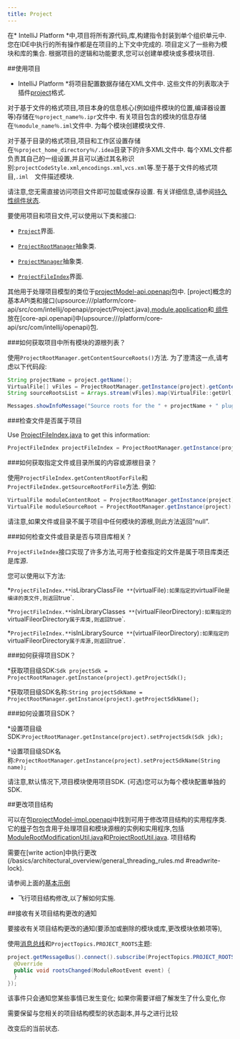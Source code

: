 ```yaml
---
title: Project
---
```


在* IntelliJ Platform *中,项目将所有源代码,库,构建指令封装到单个组织单元中.
您在IDE中执行的所有操作都是在项目的上下文中完成的.
项目定义了一些称为模块和库的集合.
根据项目的逻辑和功能要求,您可以创建单模块或多模块项目.


##使用项目


* IntelliJ Platform *将项目配置数据存储在XML文件中.
这些文件的列表取决于插件[project](https://www.jetbrains.com/help/idea/about-projects.html)格式.


对于基于文件的格式项目,项目本身的信息核心(例如组件模块的位置,编译器设置等)存储在`％project_name％.ipr`文件中.
有关项目包含的模块的信息存储在`％module_name％.iml`文件中.
为每个模块创建模块文件.


对于基于目录的格式项目,项目和工作区设置存储在`％project_home_directory％/.idea`目录下的许多XML文件中.
每个XML文件都负责其自己的一组设置,并且可以通过其名称识别:`projectCodeStyle.xml`,`encodings.xml`,`vcs.xml`等.至于基于文件的格式项目,`.iml 
`文件描述模块.


请注意,您无需直接访问项目文件即可加载或保存设置.
有关详细信息,请参阅[持久性组件状态](../../basics/persisting_state_of_components.md).


要使用项目和项目文件,可以使用以下类和接口:


* [`Project`](upsource:///platform/core-api/src/com/intellij/openapi/project/Project.java)界面.

* [`ProjectRootManager`](upsource:///platform/projectModel-api/src/com/intellij/openapi/roots/ProjectRootManager.java)抽象类.

* [`ProjectManager`](upsource:///platform/projectModel-api/src/com/intellij/openapi/project/ProjectManager.java)抽象类.

* [`ProjectFileIndex`](upsource:///platform/projectModel-api/src/com/intellij/openapi/roots/ProjectFileIndex.java)界面.


其他用于处理项目模型的类位于[projectModel-api.openapi](upsource:///platform/projectModel-api/src/com/intellij/openapi)包中. 
[project]概念的基本API类和接口(upsource:///platform/core-api/src/com/intellij/openapi/project/Project.java),[module](upsource:///platform/core-api/src/com/intellij/openapi/module/Module.java),[application](upsource:///platform/core-api/src/com/intellij/openapi/application/Application.java)和[
组件](upsource:///platform/core-api/src/com/intellij/openapi/components/ProjectComponent.java)放在[core-api.openapi]中(upsource:///platform/core-api/src/com/intellij/openapi)包.


###如何获取项目中所有模块的源根列表？


使用`ProjectRootManager.getContentSourceRoots()`方法.
为了澄清这一点,请考虑以下代码段:


```java
String projectName = project.getName();
VirtualFile[] vFiles = ProjectRootManager.getInstance(project).getContentSourceRoots();
String sourceRootsList = Arrays.stream(vFiles).map(VirtualFile::getUrl).collect(Collectors.joining("\n"));

Messages.showInfoMessage("Source roots for the " + projectName + " plugin:\n" + sourceRootsList, "Project Properties");
```

###检查文件是否属于项目


Use [ProjectFileIndex.java](upsource:///platform/projectModel-api/src/com/intellij/openapi/roots/ProjectFileIndex.java) to get this information:
```java
ProjectFileIndex projectFileIndex = ProjectRootManager.getInstance(project).getFileIndex();
```

###如何获取指定文件或目录所属的内容或源根目录？


使用`ProjectFileIndex.getContentRootForFile`和`ProjectFileIndex.getSourceRootForFile`方法.
例如:


```java
VirtualFile moduleContentRoot = ProjectRootManager.getInstance(project).getFileIndex().getContentRootForFile(virtualFileOrDirectory);
VirtualFile moduleSourceRoot = ProjectRootManager.getInstance(project).getFileIndex().getSourceRootForFile(virtualFileOrDirectory);
```

请注意,如果文件或目录不属于项目中任何模块的源根,则此方法返回“null”.
 

###如何检查文件或目录是否与项目库相关？


`ProjectFileIndex`接口实现了许多方法,可用于检查指定的文件是属于项目库类还是库源.


您可以使用以下方法:


*`ProjectFileIndex.**`isLibraryClassFile` **`(virtualFile)`:如果指定的`virtualFile`是编译的类文件,则返回`true`.

*`ProjectFileIndex.**`isInLibraryClasses` **`(virtualFileorDirectory)`:如果指定的`virtualFileorDirectory`属于库类,则返回`true`.

*`ProjectFileIndex.**`isInLibrarySource` **`(virtualFileorDirectory)`:如果指定的`virtualFileorDirectory`属于库源,则返回`true`.


###如何获得项目SDK？


*获取项目级SDK:`Sdk projectSdk = ProjectRootManager.getInstance(project).getProjectSdk();`

*获取项目级SDK名称:`String projectSdkName = ProjectRootManager.getInstance(project).getProjectSdkName();`


###如何设置项目SDK？


*设置项目级SDK:`ProjectRootManager.getInstance(project).setProjectSdk(Sdk jdk);`

*设置项目级SDK名称:`ProjectRootManager.getInstance(project).setProjectSdkName(String name);`


请注意,默认情况下,项目模块使用项目SDK. 
(可选)您可以为每个模块配置单独的SDK.


##更改项目结构


可以在包[projectModel-impl.openapi](upsource:///platform/projectModel-impl/src/com/intellij/openapi)中找到可用于修改项目结构的实用程序类.
它的[根](upsource:///platform/projectModel-impl/src/com/intellij/openapi/roots/)子包包含用于处理项目和模块源根的实例和实用程序,包括[ModuleRootModificationUtil.java](upsource:///platform/projectModel-api/src/com/intellij/openapi/roots/ModuleRootModificationUtil.java)和[ProjectRootUtil.java](upsource:///platform/projectModel-impl/src/com/intellij/openapi/projectRoots/IMPL/ProjectRootUtil.java).
项目结构

需要在[write action]中执行更改(/basics/architectural_overview/general_threading_rules.md #readwrite-lock).


请参阅上面的[基本示例](https://github.com/JetBrains/intellij-sdk-docs/blob/master/code_samples/project_model/src/com/intellij/tutorials/project/model/ModificationAction.java)
 - 飞行项目结构修改,以了解如何实施.


##接收有关项目结构更改的通知


要接收有关项目结构更改的通知(要添加或删除的模块或库,更改模块依赖项等),

使用[消息总线](/reference_guide/messaging_infrastructure.md)和`ProjectTopics.PROJECT_ROOTS`主题:


```java
project.getMessageBus().connect().subscribe(ProjectTopics.PROJECT_ROOTS, new ModuleRootListener() {
  @Override
  public void rootsChanged(ModuleRootEvent event) {
  }
});
```

该事件只会通知您某些事情已发生变化;
如果你需要详细了解发生了什么变化,你

需要保留与您相关的项目结构模型的状态副本,并与之进行比较

改变后的当前状态.


